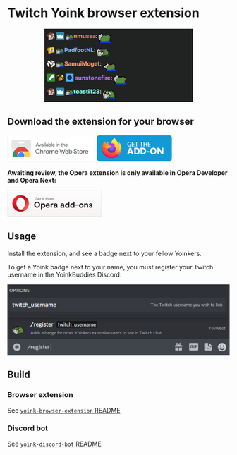 # Twitch Yoink browser extension

<p align="center">
  <img alt="Brower extension example" src="docs/assets/browser_extension_screenshot.png">
</p>

## Download the extension for your browser

[![Chrome Web Store logo](docs/assets/chrome_store_logo.png)](https://chrome.google.com/webstore/detail/twitch-chat-yoink-badge/manchpajcaecnbbmhanamjeajhpompkf)
[![Firefox Add-on logo](docs/assets/firefox_add-on_logo.png)](https://addons.mozilla.org/en-US/firefox/addon/twitch-chat-yoink-badge/)

**Awaiting review, the Opera extension is only available in Opera Developer and Opera Next:**

[![Opera Add-ons logo](docs/assets/opera_add-ons_logo.png)](https://addons.opera.com/en/extensions/details/twitch-chat-yoink-badge/)


## Usage

Install the extension, and see a badge next to your fellow Yoinkers.

To get a Yoink badge next to your name, you must register your Twitch username in the YoinkBuddies Discord:

![Discord Slash command example](docs/assets/discord_slash_example.png)

## Build

### Browser extension

See [`yoink-browser-extension` README](packages/yoink-browser-extension)

### Discord bot

See [`yoink-discord-bot` README](packages/yoink-discord-bot)